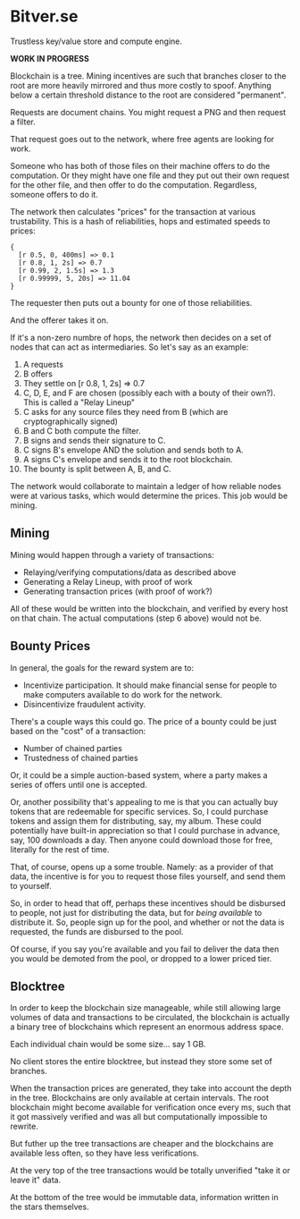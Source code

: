 Bitver.se
=========

Trustless key/value store and compute engine.

**WORK IN PROGRESS**

Blockchain is a tree. Mining incentives are such that branches closer to the root are more heavily mirrored and thus more costly to spoof. Anything below a certain threshold distance to the root are considered "permanent".

Requests are document chains. You might request a PNG and then request a filter. 

That request goes out to the network, where free agents are looking for work. 

Someone who has both of those files on their machine offers to do the computation. Or they might have one file and they put out their own request for the other file, and then offer to do the computation. Regardless, someone offers to do it.

The network then calculates "prices" for the transaction at various trustability. This is a hash of reliabilities, hops and estimated speeds to prices:

    {
      [r 0.5, 0, 400ms] => 0.1
      [r 0.8, 1, 2s] => 0.7
      [r 0.99, 2, 1.5s] => 1.3
      [r 0.99999, 5, 20s] => 11.04
    }

The requester then puts out a bounty for one of those reliabilities.

And the offerer takes it on.

If it's a non-zero numbre of hops, the network then decides on a set of nodes that can act as intermediaries. So let's say as an example:

1. A requests
2. B offers
3. They settle on [r 0.8, 1, 2s] => 0.7
4. C, D, E, and F are chosen (possibly each with a bouty of their own?). This is called a "Relay Lineup"
5. C asks for any source files they need from B (which are cryptographically signed)
6. B and C both compute the filter. 
7. B signs and sends their signature to C.
8. C signs B's envelope AND the solution and sends both to A.
9. A signs C's envelope and sends it to the root blockchain.
10. The bounty is split between A, B, and C.

The network would collaborate to maintain a ledger of how reliable nodes were at various tasks, which would determine the prices. This job would be mining.


Mining
------

Mining would happen through a variety of transactions:

* Relaying/verifying computations/data as described above
* Generating a Relay Lineup, with proof of work
* Generating transaction prices (with proof of work?)

All of these would be written into the blockchain, and verified by every host on that chain. The actual computations (step 6 above) would not be.


Bounty Prices
-------------

In general, the goals for the reward system are to:

* Incentivize participation. It should make financial sense for people to make computers available to do work for the network.
* Disincentivize fraudulent activity. 

There's a couple ways this could go. The price of a bounty could be just based on the "cost" of a transaction:

* Number of chained parties
* Trustedness of chained parties

Or, it could be a simple auction-based system, where a party makes a series of offers until one is accepted.

Or, another possibility that's appealing to me is that you can actually buy tokens that are redeemable for specific services. So, I could purchase tokens and assign them for distributing, say, my album. These could potentially have built-in appreciation so that I could purchase in advance, say, 100 downloads a day. Then anyone could download those for free, literally for the rest of time.

That, of course, opens up a some trouble. Namely: as a provider of that data, the incentive is for you to request those files yourself, and send them to yourself.

So, in order to head that off, perhaps these incentives should be disbursed to people, not just for distributing the data, but for *being available* to distribute it.  So, people sign up for the pool, and whether or not the data is requested, the funds are disbursed to the pool.

Of course, if you say you're available and you fail to deliver the data then you would be demoted from the pool, or dropped to a lower priced tier.


Blocktree
---------

In order to keep the blockchain size manageable, while still allowing large volumes of data and transactions to be circulated, the blockchain is actually a binary tree of blockchains which represent an enormous address space. 

Each individual chain would be some size... say 1 GB.

No client stores the entire blocktree, but instead they store some set of branches.

When the transaction prices are generated, they take into account the depth in the tree. Blockchains are only available at certain intervals. The root blockchain might become available for verification once every ms, such that it got massively verified and was all but computationally impossible to rewrite.

But futher up the tree transactions are cheaper and the blockchains are available less often, so they have less verifications.

At the very top of the tree transactions would be totally unverified "take it or leave it" data.

At the bottom of the tree would be immutable data, information written in the stars themselves.
